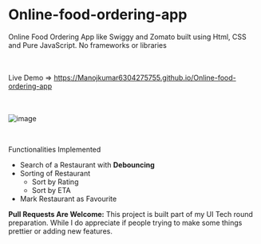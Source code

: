 # Online-food-ordering-app
Online Food Ordering App like Swiggy and Zomato built using Html, CSS and Pure JavaScript. No frameworks or libraries <br/><br/><br/>

Live Demo => https://Manojkumar6304275755.github.io/Online-food-ordering-app  <br/><br/><br/>

![image](https://user-images.githubusercontent.com/28086341/102119032-855d4280-3e66-11eb-8070-59a73b68a918.png)

<br/>

Functionalities Implemented <br/>
* Search of a Restaurant with <b>Debouncing</b>
* Sorting of Restaurant
  * Sort by Rating
  * Sort by ETA
* Mark Restaurant as Favourite


<b>Pull Requests Are Welcome:</b> This project is built part of my UI Tech round preparation. While I do appreciate if people trying to make some things prettier or adding new features.

